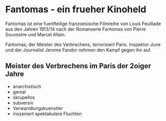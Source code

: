 # Fantomas - ein frueher Kinoheld

Fantomas ist eine fuenfteilige franzoesische Filmreihe von Louis Feuillade aus den Jahren 1913/14
nach der Romanserie Fantomas von Pierre Souvestre und Marcel Allain.

Fantomas, der Meister des Verbrechens, terrorisiert Paris. 
Inspektor Juve und der Journalist Jerome Fandor nehmen den Kampf gegen ihn auf.

## Meister des Verbrechens im Paris der 2oiger Jahre

* anarchistisch
* genial
* skrupellos
* subversiv
* Verwandlungskuenstler
* inszeniert spektakulere Fluchten
